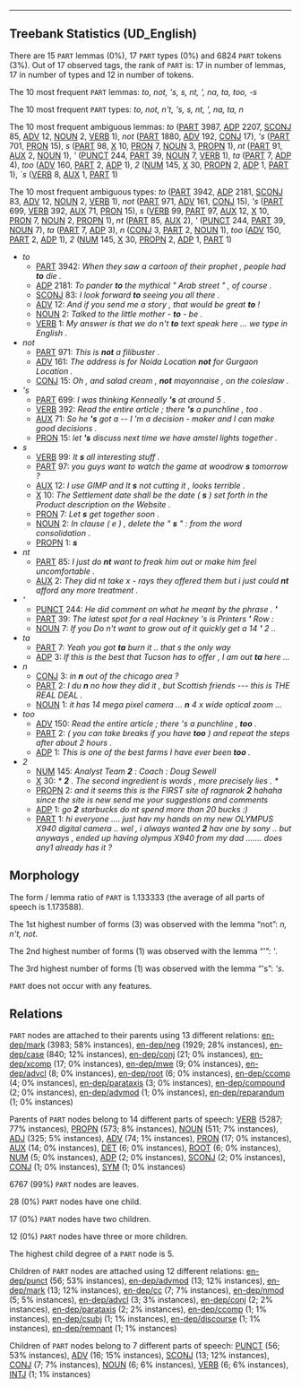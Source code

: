 

--------------------------------------------------------------------------------

## Treebank Statistics (UD_English)

There are 15 `PART` lemmas (0%), 17 `PART` types (0%) and 6824 `PART` tokens (3%).
Out of 17 observed tags, the rank of `PART` is: 17 in number of lemmas, 17 in number of types and 12 in number of tokens.

The 10 most frequent `PART` lemmas: <em>to, not, 's, s, nt, ', na, ta, too, -s</em>

The 10 most frequent `PART` types:  <em>to, not, n't, 's, s, nt, ', na, ta, n</em>

The 10 most frequent ambiguous lemmas: <em>to</em> ([PART]() 3987, [ADP]() 2207, [SCONJ]() 85, [ADV]() 12, [NOUN]() 2, [VERB]() 1), <em>not</em> ([PART]() 1880, [ADV]() 192, [CONJ]() 17), <em>'s</em> ([PART]() 701, [PRON]() 15), <em>s</em> ([PART]() 98, [X]() 10, [PRON]() 7, [NOUN]() 3, [PROPN]() 1), <em>nt</em> ([PART]() 91, [AUX]() 2, [NOUN]() 1), <em>'</em> ([PUNCT]() 244, [PART]() 39, [NOUN]() 7, [VERB]() 1), <em>ta</em> ([PART]() 7, [ADP]() 4), <em>too</em> ([ADV]() 160, [PART]() 2, [ADP]() 1), <em>2</em> ([NUM]() 145, [X]() 30, [PROPN]() 2, [ADP]() 1, [PART]() 1), <em>`s</em> ([VERB]() 8, [AUX]() 1, [PART]() 1)

The 10 most frequent ambiguous types:  <em>to</em> ([PART]() 3942, [ADP]() 2181, [SCONJ]() 83, [ADV]() 12, [NOUN]() 2, [VERB]() 1), <em>not</em> ([PART]() 971, [ADV]() 161, [CONJ]() 15), <em>'s</em> ([PART]() 699, [VERB]() 392, [AUX]() 71, [PRON]() 15), <em>s</em> ([VERB]() 99, [PART]() 97, [AUX]() 12, [X]() 10, [PRON]() 7, [NOUN]() 2, [PROPN]() 1), <em>nt</em> ([PART]() 85, [AUX]() 2), <em>'</em> ([PUNCT]() 244, [PART]() 39, [NOUN]() 7), <em>ta</em> ([PART]() 7, [ADP]() 3), <em>n</em> ([CONJ]() 3, [PART]() 2, [NOUN]() 1), <em>too</em> ([ADV]() 150, [PART]() 2, [ADP]() 1), <em>2</em> ([NUM]() 145, [X]() 30, [PROPN]() 2, [ADP]() 1, [PART]() 1)


* <em>to</em>
  * [PART]() 3942: <em>When they saw a cartoon of their prophet , people had <b>to</b> die .</em>
  * [ADP]() 2181: <em>To pander <b>to</b> the mythical " Arab street " , of course .</em>
  * [SCONJ]() 83: <em>I look forward <b>to</b> seeing you all there .</em>
  * [ADV]() 12: <em>And if you send me a story , that would be great <b>to</b> !</em>
  * [NOUN]() 2: <em>Talked to the little mother - <b>to</b> - be .</em>
  * [VERB]() 1: <em>My answer is that we do n't <b>to</b> text speak here ... we type in English .</em>
* <em>not</em>
  * [PART]() 971: <em>This is <b>not</b> a filibuster .</em>
  * [ADV]() 161: <em>The address is for Noida Location <b>not</b> for Gurgaon Location .</em>
  * [CONJ]() 15: <em>Oh , and salad cream , <b>not</b> mayonnaise , on the coleslaw .</em>
* <em>'s</em>
  * [PART]() 699: <em>I was thinking Kenneally <b>'s</b> at around 5 .</em>
  * [VERB]() 392: <em>Read the entire article ; there <b>'s</b> a punchline , too .</em>
  * [AUX]() 71: <em>So he <b>'s</b> got a -- I 'm a decision - maker and I can make good decisions .</em>
  * [PRON]() 15: <em>let <b>'s</b> discuss next time we have amstel lights together .</em>
* <em>s</em>
  * [VERB]() 99: <em>It <b>s</b> all interesting stuff .</em>
  * [PART]() 97: <em>you guys want to watch the game at woodrow <b>s</b> tomorrow ?</em>
  * [AUX]() 12: <em>I use GIMP and It <b>s</b> not cutting it , looks terrible .</em>
  * [X]() 10: <em>The Settlement date shall be the date ( <b>s</b> ) set forth in the Product description on the Website .</em>
  * [PRON]() 7: <em>Let <b>s</b> get together soon .</em>
  * [NOUN]() 2: <em>In clause ( e ) , delete the " <b>s</b> " : from the word consolidation .</em>
  * [PROPN]() 1: <em><b>s</b></em>
* <em>nt</em>
  * [PART]() 85: <em>I just do <b>nt</b> want to freak him out or make him feel uncomfortable .</em>
  * [AUX]() 2: <em>They did nt take x - rays they offered them but i just could <b>nt</b> afford any more treatment .</em>
* <em>'</em>
  * [PUNCT]() 244: <em>He did comment on what he meant by the phrase . <b>'</b></em>
  * [PART]() 39: <em>The latest spot for a real Hackney 's is Printers <b>'</b> Row :</em>
  * [NOUN]() 7: <em>If you Do n't want to grow out of it quickly get a 14 <b>'</b> 2 ..</em>
* <em>ta</em>
  * [PART]() 7: <em>Yeah you got <b>ta</b> burn it .. that s the only way</em>
  * [ADP]() 3: <em>If this is the best that Tucson has to offer , I am out <b>ta</b> here ...</em>
* <em>n</em>
  * [CONJ]() 3: <em>in <b>n</b> out of the chicago area ?</em>
  * [PART]() 2: <em>I du <b>n</b> no how they did it , but Scottish friends --- this is THE REAL DEAL .</em>
  * [NOUN]() 1: <em>it has 14 mega pixel camera ... <b>n</b> 4 x wide optical zoom ...</em>
* <em>too</em>
  * [ADV]() 150: <em>Read the entire article ; there 's a punchline , <b>too</b> .</em>
  * [PART]() 2: <em>( you can take breaks if you have <b>too</b> ) and repeat the steps after about 2 hours .</em>
  * [ADP]() 1: <em>This is one of the best farms I have ever been <b>too</b> .</em>
* <em>2</em>
  * [NUM]() 145: <em>Analyst Team <b>2</b> : Coach : Doug Sewell</em>
  * [X]() 30: <em>* <b>2</b> . The second ingredient is words , more precisely lies . *</em>
  * [PROPN]() 2: <em>and it seems this is the FIRST site of ragnarok <b>2</b> hahaha since the site is new send me your suggestions and comments</em>
  * [ADP]() 1: <em>go <b>2</b> starbucks do nt spend more than 20 bucks :)</em>
  * [PART]() 1: <em>hi everyone .... just hav my hands on my new OLYMPUS X940 digital camera .. wel , i always wanted <b>2</b> hav one by sony .. but anyways , ended up having olympus X940 from my dad ....... does any1 already has it ?</em>

## Morphology

The form / lemma ratio of `PART` is 1.133333 (the average of all parts of speech is 1.173588).

The 1st highest number of forms (3) was observed with the lemma “not”: <em>n, n't, not</em>.

The 2nd highest number of forms (1) was observed with the lemma “'”: <em>'</em>.

The 3rd highest number of forms (1) was observed with the lemma “'s”: <em>'s</em>.

`PART` does not occur with any features.


## Relations

`PART` nodes are attached to their parents using 13 different relations: [en-dep/mark]() (3983; 58% instances), [en-dep/neg]() (1929; 28% instances), [en-dep/case]() (840; 12% instances), [en-dep/conj]() (21; 0% instances), [en-dep/xcomp]() (17; 0% instances), [en-dep/mwe]() (9; 0% instances), [en-dep/advcl]() (8; 0% instances), [en-dep/root]() (6; 0% instances), [en-dep/ccomp]() (4; 0% instances), [en-dep/parataxis]() (3; 0% instances), [en-dep/compound]() (2; 0% instances), [en-dep/advmod]() (1; 0% instances), [en-dep/reparandum]() (1; 0% instances)

Parents of `PART` nodes belong to 14 different parts of speech: [VERB]() (5287; 77% instances), [PROPN]() (573; 8% instances), [NOUN]() (511; 7% instances), [ADJ]() (325; 5% instances), [ADV]() (74; 1% instances), [PRON]() (17; 0% instances), [AUX]() (14; 0% instances), [DET]() (6; 0% instances), [ROOT]() (6; 0% instances), [NUM]() (5; 0% instances), [ADP]() (2; 0% instances), [SCONJ]() (2; 0% instances), [CONJ]() (1; 0% instances), [SYM]() (1; 0% instances)

6767 (99%) `PART` nodes are leaves.

28 (0%) `PART` nodes have one child.

17 (0%) `PART` nodes have two children.

12 (0%) `PART` nodes have three or more children.

The highest child degree of a `PART` node is 5.

Children of `PART` nodes are attached using 12 different relations: [en-dep/punct]() (56; 53% instances), [en-dep/advmod]() (13; 12% instances), [en-dep/mark]() (13; 12% instances), [en-dep/cc]() (7; 7% instances), [en-dep/nmod]() (5; 5% instances), [en-dep/advcl]() (3; 3% instances), [en-dep/conj]() (2; 2% instances), [en-dep/parataxis]() (2; 2% instances), [en-dep/ccomp]() (1; 1% instances), [en-dep/csubj]() (1; 1% instances), [en-dep/discourse]() (1; 1% instances), [en-dep/remnant]() (1; 1% instances)

Children of `PART` nodes belong to 7 different parts of speech: [PUNCT]() (56; 53% instances), [ADV]() (16; 15% instances), [SCONJ]() (13; 12% instances), [CONJ]() (7; 7% instances), [NOUN]() (6; 6% instances), [VERB]() (6; 6% instances), [INTJ]() (1; 1% instances)

